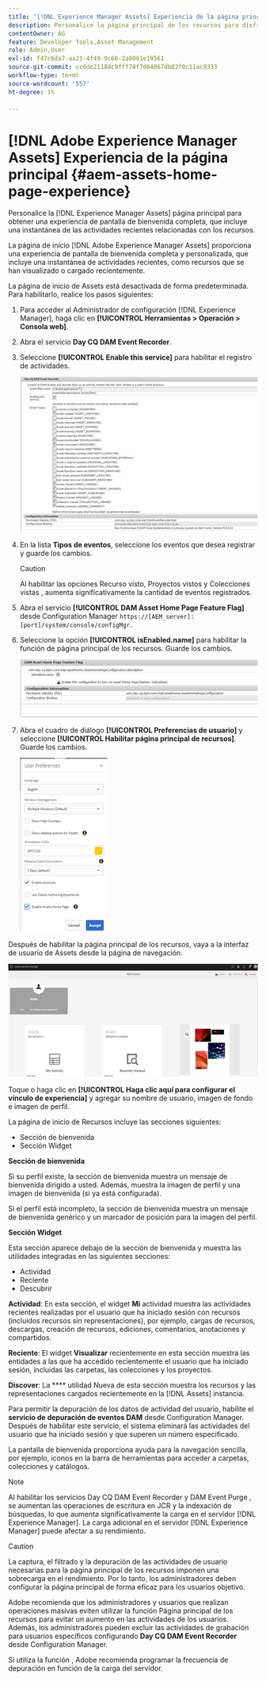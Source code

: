 ```yaml
---
title: '[!DNL Experience Manager Assets] Experiencia de la página principal'
description: Personalice la página principal de los recursos para disfrutar de una experiencia de pantalla de bienvenida completa, que incluye una instantánea de las actividades recientes relacionadas con los recursos.
contentOwner: AG
feature: Developer Tools,Asset Management
role: Admin,User
exl-id: f47c6da7-aa21-4f49-9c66-2a8091e19561
source-git-commit: cc6de21180c9fff74f7d64067db82f0c11ac9333
workflow-type: tm+mt
source-wordcount: '557'
ht-degree: 1%

---
```


# [!DNL Adobe Experience Manager Assets] Experiencia de la página principal {#aem-assets-home-page-experience}

Personalice la [!DNL Experience Manager Assets] página principal para obtener una experiencia de pantalla de bienvenida completa, que incluye una instantánea de las actividades recientes relacionadas con los recursos.

La página de inicio [!DNL Adobe Experience Manager Assets] proporciona una experiencia de pantalla de bienvenida completa y personalizada, que incluye una instantánea de actividades recientes, como recursos que se han visualizado o cargado recientemente.

La página de inicio de Assets está desactivada de forma predeterminada. Para habilitarlo, realice los pasos siguientes:

1. Para acceder al Administrador de configuración [!DNL Experience Manager], haga clic en **[!UICONTROL Herramientas > Operación > Consola web]**.
1. Abra el servicio **Day CQ DAM Event Recorder**.
1. Seleccione **[!UICONTROL Enable this service]** para habilitar el registro de actividades.

   ![chlimage_1-250](assets/chlimage_1-250.png)

1. En la lista **Tipos de eventos**, seleccione los eventos que desea registrar y guarde los cambios.

   >[!CAUTION]
   >
   >Al habilitar las opciones Recurso visto, Proyectos vistos y Colecciones vistas , aumenta significativamente la cantidad de eventos registrados.

1. Abra el servicio **[!UICONTROL DAM Asset Home Page Feature Flag]** desde Configuration Manager `https://[AEM_server]:[port]/system/console/configMgr`.
1. Seleccione la opción **[!UICONTROL isEnabled.name]** para habilitar la función de página principal de los recursos. Guarde los cambios.

   ![chlimage_1-251](assets/chlimage_1-251.png)

1. Abra el cuadro de diálogo **[!UICONTROL Preferencias de usuario]** y seleccione **[!UICONTROL Habilitar página principal de recursos]**. Guarde los cambios.

   ![user_Preferences](assets/user_preferences.png)

Después de habilitar la página principal de los recursos, vaya a la interfaz de usuario de Assets desde la página de navegación.

![home_page](assets/home_page.png)

Toque o haga clic en **[!UICONTROL Haga clic aquí para configurar el vínculo de experiencia]** y agregar su nombre de usuario, imagen de fondo e imagen de perfil.

La página de inicio de Recursos incluye las secciones siguientes:

* Sección de bienvenida
* Sección Widget

**Sección de bienvenida**

Si su perfil existe, la sección de bienvenida muestra un mensaje de bienvenida dirigido a usted. Además, muestra la imagen de perfil y una imagen de bienvenida (si ya está configurada).

Si el perfil está incompleto, la sección de bienvenida muestra un mensaje de bienvenida genérico y un marcador de posición para la imagen del perfil.

**Sección Widget**

Esta sección aparece debajo de la sección de bienvenida y muestra las utilidades integradas en las siguientes secciones:

* Actividad
* Reciente
* Descubrir

**Actividad**: En esta sección, el widget  **Mi** actividad muestra las actividades recientes realizadas por el usuario que ha iniciado sesión con recursos (incluidos recursos sin representaciones), por ejemplo, cargas de recursos, descargas, creación de recursos, ediciones, comentarios, anotaciones y compartidos.

**Reciente**: El widget  **Visualizar** recientemente en esta sección muestra las entidades a las que ha accedido recientemente el usuario que ha iniciado sesión, incluidas las carpetas, las colecciones y los proyectos.

**Discover**: La  **** utilidad Nueva de esta sección muestra los recursos y las representaciones cargados recientemente en la  [!DNL Assets] instancia.

Para permitir la depuración de los datos de actividad del usuario, habilite el **servicio de depuración de eventos DAM** desde Configuration Manager. Después de habilitar este servicio, el sistema eliminará las actividades del usuario que ha iniciado sesión y que superen un número especificado.

La pantalla de bienvenida proporciona ayuda para la navegación sencilla, por ejemplo, iconos en la barra de herramientas para acceder a carpetas, colecciones y catálogos.

>[!NOTE]
>
>Al habilitar los servicios Day CQ DAM Event Recorder y DAM Event Purge , se aumentan las operaciones de escritura en JCR y la indexación de búsquedas, lo que aumenta significativamente la carga en el servidor [!DNL Experience Manager]. La carga adicional en el servidor [!DNL Experience Manager] puede afectar a su rendimiento.

>[!CAUTION]
>
>La captura, el filtrado y la depuración de las actividades de usuario necesarias para la página principal de los recursos imponen una sobrecarga en el rendimiento. Por lo tanto, los administradores deben configurar la página principal de forma eficaz para los usuarios objetivo.
>
>Adobe recomienda que los administradores y usuarios que realizan operaciones masivas eviten utilizar la función Página principal de los recursos para evitar un aumento en las actividades de los usuarios. Además, los administradores pueden excluir las actividades de grabación para usuarios específicos configurando **Day CQ DAM Event Recorder** desde Configuration Manager.
>
>Si utiliza la función , Adobe recomienda programar la frecuencia de depuración en función de la carga del servidor.
